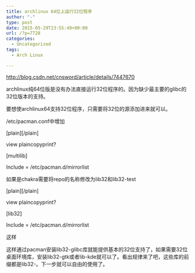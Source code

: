 ```yaml
---
title: archlinux 64位上运行32位程序
author: "-"
type: post
date: 2015-05-29T23:55:49+00:00
url: /?p=7728
categories:
  - Uncategorized
tags:
  - Arch Linux

---
```

http://blog.csdn.net/cnsword/article/details/7447670

archlinux纯64位版是没有办法直接运行32位程序的。因为缺少最主要的glibc的32位版本的支持。

要想使archlinux64支持32位程序，只需要将32位的源添加进来就可以。

/etc/pacman.conf中增加


[plain][/plain]

view plaincopyprint?
  
[multilib]
  
Include = /etc/pacman.d/mirrorlist

如果是chakra需要将repo的名称修改为lib32和lib32-test


[plain][/plain]

view plaincopyprint?
  
[lib32]
  
Include = /etc/pacman.d/mirrorlist
  
这样


这样通过pacman安装lib32-glibc库就能提供基本的32位支持了，如果需要32位桌面环境库，安装lib32-gtk或者lib-kde就可以了。看出规律来了吧，这些库的前缀都是lib32-。下一步就可以自由的使用了。